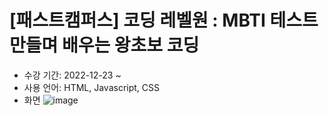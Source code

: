 # [패스트캠퍼스] 코딩 레벨원 : MBTI 테스트 만들며 배우는 왕초보 코딩
- 수강 기간: 2022-12-23 ~ 
- 사용 언어: HTML, Javascript, CSS
- 화면
![image](https://user-images.githubusercontent.com/69184668/209423135-7d67dfbe-51ab-4bc2-9096-d7fc533b9a09.png)
